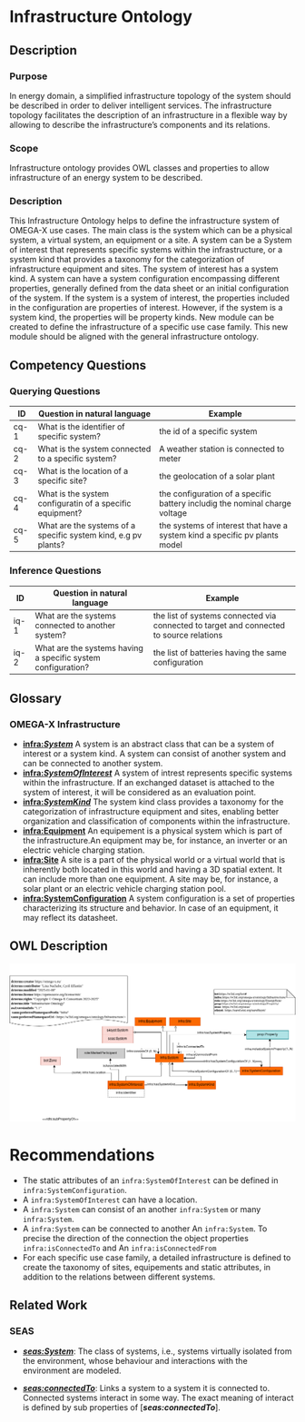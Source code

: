 # Infrastructure Ontology

## Description
### Purpose
In energy domain, a simplified infrastructure topology of the system should be described in order to deliver intelligent services. The infrastructure topology facilitates the description of an infrastructure in a flexible way by allowing to describe the infrastructure’s components and its relations. 
### Scope
Infrastructure ontology provides OWL classes and properties to allow infrastructure of an energy system to be described.
### Description
This Infrastructure Ontology helps to define the infrastructure system of OMEGA-X use cases. The main class is the system which can be a physical system, a virtual system, an equipment or a site.
A system can be a System of interest that represents specific systems within the infrastructure, or a system kind that provides a taxonomy for the categorization of infrastructure equipment and sites.
The system of interest has a system kind.
A system can have a system configuration encompassing different properties, generally defined from the data sheet or an initial configuration of the system. If the system is a system of interest, the properties included in the configuration are properties of interest. However, if the system is a system kind, the properties will be property kinds.
New module can be created to define the infrastructure of a specific use case family. This new module should be aligned with the general infrastructure ontology.

## Competency Questions

### Querying Questions
| ID | Question in natural language | Example
|---|---|---|
| cq-1 |What is the identifier of specific system? | the id of a specific system |
| cq-2 |What is the system connected to a specific system? | A weather station  is connected to meter  |
| cq-3 |What is the location of a specific site? | the  geolocation of a solar plant|
| cq-4 |What is the system configuratin of a specific equipment? | the configuration  of a specific battery includig the nominal charge voltage|
| cq-5 |What are the systems of a specific system kind, e.g pv plants? |the systems of interest that have a system kind a specific pv plants model|

### Inference Questions
| ID | Question in natural language | Example
|---|---|---|
| iq-1 | What are the systems connected to another system?| the list of systems connected via connected to target and connected to source relations|
| iq-2 | What are the systems having a specific system configuration?| the list of batteries having the same configuration|

## Glossary
### OMEGA-X Infrastructure
* [**infra:_System_**](https://w3id.org/omega-x/ontology/Infrastructure/System)
A system is an abstract class that can be a system of interest or a system kind. A system can consist of another system and can be connected to another system. 
* [**infra:_SystemOfInterest_**](https://w3id.org/omega-x/ontology/Infrastructure/SystemOfInterest)
A system of intrest represents specific systems within the infrastructure. If an exchanged dataset is attached to the system of interest, it will be considered as an evaluation point.
* [**infra:_SystemKind_**](https://w3id.org/omega-x/ontology/Infrastructure/SystemKind)
The system kind class provides a taxonomy for the categorization of infrastructure equipment and sites, enabling better organization and classification of components within the infrastructure.
* [**infra:Equipment**](https://w3id.org/omega-x/ontology/Infrastructure/Equipment)
An equipement is a physical system which is part of the infrastructure.An equipment may be, for instance, an inverter or an electric vehicle charging station.
* [**infra:Site**](https://w3id.org/omega-x/ontology/Infrastructure/Site)
A site is a part of the physical world or a virtual world that is inherently both located in this world and having a 3D spatial extent. It can include more than one equipment. A site may be, for instance, a solar plant or an electric vehicle charging station pool.
* [**infra:SystemConfiguration**](https://w3id.org/omega-x/ontology/Infrastructure/SystemConfiguration)
A system configuration is a set of properties characterizing its structure and behavior. In case of an equipment, it may reflect its datasheet.
## OWL Description
![Diagram](./Infrastructure.png)
# Recommendations 
- The static attributes of an `infra:SystemOfInterest` can be defined in `infra:SystemConfiguration`. 
- A `infra:SystemOfInterest` can have a location. 
- A `infra:System` can consist of an another  `infra:System` or many  `infra:System`.
- A `infra:System` can be connected to another An `infra:System`. To precise the direction of the connection the object properties `infra:isConnectedTo` and An `infra:isConnectedFrom`
- For each specific use case family, a detailed infrastructure is defined to create the taxonomy of sites, equipements and static attributes, in addition to the relations between different systems.

## Related Work
### SEAS
* [**_seas:System_**]( https://w3id.org/seas/System): The class of systems, i.e., systems virtually isolated from the environment, whose behaviour and interactions with the environment are modeled.

* [**_seas:connectedTo_**]( https://w3id.org/seas/connectedTo): Links a system to a system it is connected to. Connected systems interact in some way. The exact meaning of interact is defined by sub properties of [**_seas:connectedTo_**]. 
